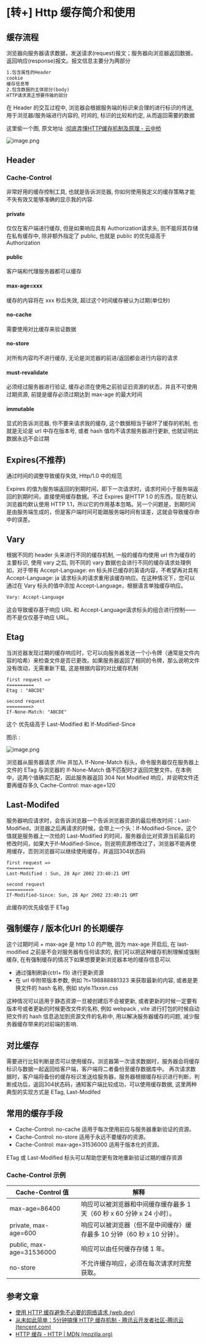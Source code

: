 # [转+] Http 缓存简介和使用

## 缓存流程

浏览器向服务器请求数据，发送请求(request)报文；服务器向浏览器返回数据，返回响应(response)报文。报文信息主要分为两部分

```html
1.包含属性的Header
cookie
缓存信息等
2.包含数据的主体部分(body)
HTTP请求真正想要传输的部分
```

在 Header 的交互过程中, 浏览器会根据服务端的标识来合理的进行标识的传送, 用于浏览器/服务端进行内容的, 时间的, 标识的比较和约定, 从而返回需要的数据

这里偷一个图, 原文地址 :[彻底弄懂HTTP缓存机制及原理 - 云中桥](https://www.cnblogs.com/chenqf/p/6386163.html)

![image.png](https://file.wulicode.com/yuque/202304/20/17/29469tRKnYCQ.png?x-oss-process=image/resize,h_750)

## Header

### Cache-Control

非常好用的缓存控制工具, 也就是告诉浏览器, 你如何使用我定义的缓存策略才能不失有效又能够准确的显示我的内容.

#### private

仅仅在客户端进行缓存, 但是如果响应具有 Authorization请求头, 则不能将其存储在私有缓存中, 除非额外指定了 public, 也就是 public 的优先级高于 Authorization

#### public

客户端和代理服务器都可以缓存

#### max-age=xxx

缓存的内容将在 xxx 秒后失效, 超过这个时间缓存被认为过期(单位秒)

#### no-cache

需要使用对比缓存来验证数据

#### no-store

对所有内容均不进行缓存, 无论是浏览器的前进/返回都会进行内容的请求

#### must-revalidate

必须经过服务器进行验证, 缓存必须在使用之前验证旧资源的状态，并且不可使用过期资源, 前提是缓存必须过期达到 max-age 的最大时间

#### immutable

显式的告诉浏览器, 你不要来请求我的缓存, 这个数据相当于破坏了缓存的机制, 也就是无论是 url 中存在版本号, 或者 hash 值均不请求服务器进行更新, 也就证明此数据永远不会过期

## Expires(不推荐)

通过时间的调整导致缓存失效, Http/1.0 中的规范

Expires 的值为服务端返回的到期时间，即下一次请求时，请求时间小于服务端返回的到期时间，直接使用缓存数据。不过 Expires 是HTTP 1.0 的东西，现在默认浏览器均默认使用 HTTP
1.1，所以它的作用基本忽略。另一个问题是，到期时间是由服务端生成的，但是客户端时间可能跟服务端时间有误差，这就会导致缓存命中的误差。

## Vary

根据不同的 header 头来进行不同的缓存机制, 一般的缓存均使用 url 作为缓存的主要标识, 使用 vary 之后, 则不同的 vary 数据也会进行不同的缓存请求处理例如，对于带有
Accept-Language: en 标头并已缓存的英语内容，不希望再对具有 Accept-Language: ja 请求标头的请求重用该缓存响应。在这种情况下，您可以通过在 Vary 标头的值中添加
Accept-Language，根据语言单独缓存响应。

```html
Vary: Accept-Language
```

这会导致缓存基于响应 URL 和 Accept-Language请求标头的组合进行控制——而不是仅仅基于响应 URL。

## Etag

当浏览器发现过期的缓存响应时，它可以向服务器发送一个小令牌（通常是文件内容的哈希）来检查文件是否已更改。如果服务器返回了相同的令牌，那么说明文件没有改动，无需重新下载,
这是根据内容的对比缓存机制

```
first request =>
<=========
Etag : "ABCDE"

second request
=========>
If-None-Match: "ABCDE"
```

这个 优先级高于 Last-Modified 和 If-Modified-Since

图示 :

![image.png](https://file.wulicode.com/yuque/202304/20/17/2947AKMxq8CF.png?x-oss-process=image/resize,h_251)

浏览器从服务器请求 /file 并加入 If-None-Match 标头，命令服务器仅在服务器上文件的 ETag 与浏览器的 If-None-Match 值不匹配时才返回完整文件。在本例中，这两个值确实匹配，因此服务器返回
304 Not Modified 响应，并说明文件还要再缓存多久 Cache-Control: max-age=120

## Last-Modifed

服务器响应请求时，会告诉浏览器一个告诉浏览器资源的最后修改时间：Last-Modified，浏览器之后再请求的时候，会带上一个头：If-Modified-Since，这个值就是服务器上一次给的
Last-Modified 的时间，服务器会比对资源当前最后的修改时间，如果大于If-Modified-Since，则说明资源修改过了，浏览器不能再使用缓存，否则浏览器可以继续使用缓存，并返回304状态码

```
first request =>
<=========
Last-Modified : Sun, 28 Apr 2002 23:40:21 GMT

second request
=========>
If-Modified-Since: Sun, 28 Apr 2002 23:40:21 GMT
```

此缓存的优先级低于 ETag

## 强制缓存 / 版本化Url 的长期缓存

这个过期时间 + max-age 是 http 1.0 的产物, 因为 max-age 开启后, 在 last-modified 之前是不会对服务器有任何请求的, 我们可以把这种缓存机制理解成强制缓存,
在有强制缓存的情况下如果想要更新浏览器本地的缓存信息可以

- 通过强制刷新(ctrl+ f5) 进行更新资源
- 在 url 中附带版本参数, 例如 ?t=198888881323 来获取最新的内容, 或者是更换文件的 hash 名称, 例如 style.11xxsn.css

这种情况可以适用于静态资源一旦被创建后不会被更新, 或者更新的时候一定要有版本号或者更新的时候更改文件的名称, 例如 webpack , vite 进行打包的时候自动把文件的 hash
信息追加到资源文件的名称中, 用以解决服务器缓存的问题, 减少服务器缓存带来的对前端的影响.

## 对比缓存

需要进行比较判断是否可以使用缓存。浏览器第一次请求数据时，服务器会将缓存标识与数据一起返回给客户端，客户端将二者备份至缓存数据库中。
再次请求数据时，客户端将备份的缓存标识发送给服务器，服务器根据缓存标识进行判断，判断成功后，返回304状态码，通知客户端比较成功，可以使用缓存数据, 这里两种典型的实现方式是
ETag, Last-Modifed

## 常用的缓存手段

- Cache-Control: no-cache 适用于每次使用前应与服务器重新验证的资源。
- Cache-Control: no-store 适用于永远不要缓存的资源。
- Cache-Control: max-age=31536000 适用于版本化的资源。

ETag 或 Last-Modified 标头可以帮助您更有效地重新验证过期的缓存资源

### Cache-Control 示例

| Cache-Control 值          | 解释                                           |
|--------------------------|----------------------------------------------|
| max-age=86400            | 响应可以被浏览器和中间缓存缓存最多 1 天（60 秒 x 60 分钟 x 24 小时）。 |
| private, max-age=600     | 响应可以被浏览器（但不是中间缓存）缓存最多 10 分钟（60 秒 x 10 分钟）。   |
| public, max-age=31536000 | 响应可以由任何缓存存储 1 年。                             |
| no-store                 | 不允许缓存响应，必须在每次请求时完整获取。                        |

## 参考文章

- [使用 HTTP 缓存避免不必要的网络请求 (web.dev)](https://web.dev/i18n/zh/http-cache/)
- [从未如此简单：5分钟搞懂 HTTP 缓存机制 - 腾讯云开发者社区-腾讯云 (tencent.com)](https://cloud.tencent.com/developer/news/588770)
- [HTTP 缓存 - HTTP | MDN (mozilla.org)](https://developer.mozilla.org/zh-CN/docs/Web/HTTP/Caching#%E6%A6%82%E8%A7%88)

